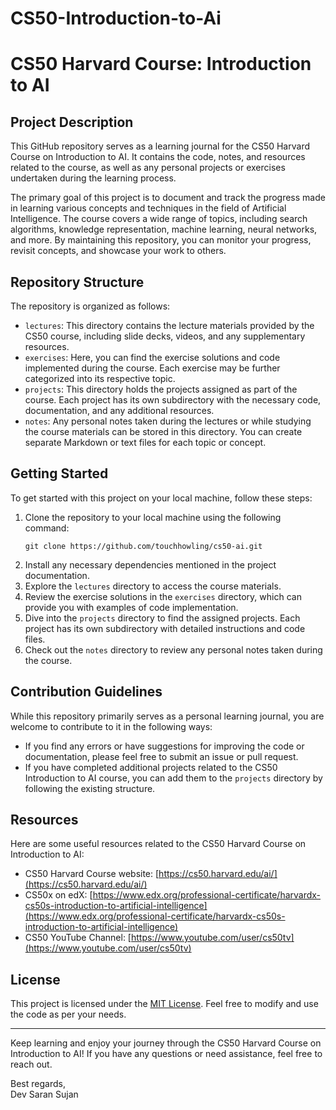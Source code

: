 # CS50-Introduction-to-Ai
# CS50 Harvard Course: Introduction to AI

## Project Description

This GitHub repository serves as a learning journal for the CS50 Harvard Course on Introduction to AI. It contains the code, notes, and resources related to the course, as well as any personal projects or exercises undertaken during the learning process.

The primary goal of this project is to document and track the progress made in learning various concepts and techniques in the field of Artificial Intelligence. The course covers a wide range of topics, including search algorithms, knowledge representation, machine learning, neural networks, and more. By maintaining this repository, you can monitor your progress, revisit concepts, and showcase your work to others.

## Repository Structure

The repository is organized as follows:

- `lectures`: This directory contains the lecture materials provided by the CS50 course, including slide decks, videos, and any supplementary resources.
- `exercises`: Here, you can find the exercise solutions and code implemented during the course. Each exercise may be further categorized into its respective topic.
- `projects`: This directory holds the projects assigned as part of the course. Each project has its own subdirectory with the necessary code, documentation, and any additional resources.
- `notes`: Any personal notes taken during the lectures or while studying the course materials can be stored in this directory. You can create separate Markdown or text files for each topic or concept.

## Getting Started

To get started with this project on your local machine, follow these steps:

1. Clone the repository to your local machine using the following command:
   ```
   git clone https://github.com/touchhowling/cs50-ai.git
   ```
2. Install any necessary dependencies mentioned in the project documentation.
3. Explore the `lectures` directory to access the course materials.
4. Review the exercise solutions in the `exercises` directory, which can provide you with examples of code implementation.
5. Dive into the `projects` directory to find the assigned projects. Each project has its own subdirectory with detailed instructions and code files.
6. Check out the `notes` directory to review any personal notes taken during the course.

## Contribution Guidelines

While this repository primarily serves as a personal learning journal, you are welcome to contribute to it in the following ways:

- If you find any errors or have suggestions for improving the code or documentation, please feel free to submit an issue or pull request.
- If you have completed additional projects related to the CS50 Introduction to AI course, you can add them to the `projects` directory by following the existing structure.

## Resources

Here are some useful resources related to the CS50 Harvard Course on Introduction to AI:

- CS50 Harvard Course website: [https://cs50.harvard.edu/ai/](https://cs50.harvard.edu/ai/)
- CS50x on edX: [https://www.edx.org/professional-certificate/harvardx-cs50s-introduction-to-artificial-intelligence](https://www.edx.org/professional-certificate/harvardx-cs50s-introduction-to-artificial-intelligence)
- CS50 YouTube Channel: [https://www.youtube.com/user/cs50tv](https://www.youtube.com/user/cs50tv)

## License

This project is licensed under the [MIT License](LICENSE). Feel free to modify and use the code as per your needs.

---

Keep learning and enjoy your journey through the CS50 Harvard Course on Introduction to AI! If you have any questions or need assistance, feel free to reach out.

Best regards,<br>
Dev Saran Sujan
